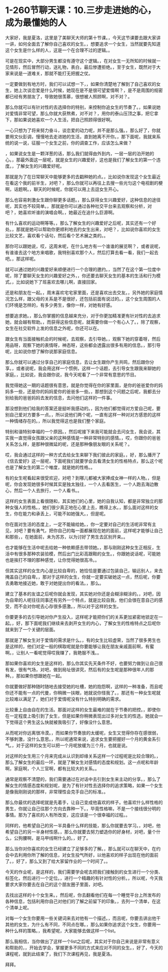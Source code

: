 # 1-260节聊天课：10.三步走进她的心，成为最懂她的人

大家好，我是夏洛，这里是了美聊天大师的第十节课。，今天这节课要去跟大家讲一讲，如何全面去了解你自己喜欢的女生。，想要追求一个女生，当然就要先知道这个女生是什么样的人，这是一个在合理不过的逻辑。。

可是在现实中，大部分男生都没有遵守这个逻辑。，在对女生一无所知的时候就一见情形，然后冒然行动，送礼物，表白，最后惨遭拒绝。，至于女生，既然对于大家来说是一道难关，那就不能打无把握之仗。

一定要做到有地方时，我们可以试想一下，，如果你清楚地了解到了自己喜欢的女生，她上次谈恋爱是什么时候，她现在是不是很可望爱情啊？，是不是周围的规密都已经有男朋友了，导致她很羡慕，很想被人照顾啊，对不对？。

那么你就可以有针对性的去选择你的特别，来控制你追女生的节奏了。，如果说她对爱情非常可望，那么你就大获熬煮，对不对？，用你的泰山压顶之事，把它拿下，那如果说她喜欢一个人生活，把自己照顾得很好啊。

一心只想为了将来努力奋斗，谈恋爱的动力呢，并不是那么强。，那么好了，你就要用文伙彭调，慢慢地去走进她的生活，直到她离不开你。，那下面呢，我就来系统的说一说，征服一个女生之前，你的调查工作，应该怎么来做？

，如果说女生是一颗洋葱的话，那么我们就得由外到内，一层一层的泊开她的心。，那最外面这一层呢，就是女生的兴趣爱好，这也是我们了解女生的第一个违度。，了解女生的兴趣爱好呢。

那就是为了在日常聊天中能够更多的去戳种她的点。，比如说你发现这个女生最近在看这个我的前半生，对吧？，那么你就可以再往上去搜一些光匀这个电视剧的梗啊，话题啊。，聊天的时候呢，你就可以用上去逗女生开心。

那么也容易刺激女生跟你聊更多话题。，那么获得女生兴趣爱好，这种信息的途径呢，其实也不较简单。，那就是你可以通过各种社交平台来去观察和分析，对吧？，她喜欢听谁的演唱会啊。，她最近在追什么巨源啊。

有什么喜欢的运动啊等等。，那么了解女生的兴趣爱好之后呢，其实还有一个好处。，那就是她可以帮助你更顺利地去约女生出来，对吧？，比如说你喜欢的女生比较文艺，喜欢看个话句，然后看个艺术展之类的。。

那你可以跟她说，哎，这周末呢，在什么地方有一个谁谁的展览啊？，或者说呢，有谁谁去这个地方来唱歌，我特别喜欢那个人，然后打算去看一看，我们一起去吧。，那这样呢。

就可以通过她的兴趣爱好来顺便进行一个合理的邀约。，当然了在这个第一位度中呢，除了要聊天女生的兴趣爱好之外，，你还要去聊天女生的基本的生活和行为模式。，比如说她下了班喜欢去哪儿啊，直接回家。

还是和朋友在一起。，周末喜欢宅宅家里面，还是喜欢出去交友。，另外她的家庭情况怎么样，跟父母的关系是不是很好，还包括前面有说过的。，这个女生周围的人们环境是怎样的，有多少男生，像你一样，对她有好感。

想要追求她。，那么你掌握的信息越来充分，对于你更加精准更有针对性的去追求她，就会越有帮助。，而获得这些信息呢，就需要你做一个有心人了。，除了观察，女生在社交软件上发的信息之外呢，你还可以在。

跟女生有当面接触机会的时候呢，去观察，去引导她。，观察下她的穿着呀，然后用品呀，观察下她的表情呀，神态呀，这些都会透露出很多有用的信息。，那引导呢，比如说你想了解你说那家庭信息。

那么你就可以通过分享自己的家庭信息，去让女生跟你产生共鸣，然后跟你分享。，或者说呢，我会用这样一个惯例，这样一个话题，去引导女生跟我来聊她的家庭。，比如说，我会跟你说，我今天呢看了一个非常有意思的节目。

我觉得她这一期的话题很有意思，就是你觉得在你的家里面，是你的爸爸爱你的妈妈多一些，还是你的妈妈爱你的爸爸多一些。，那想到这个问题之后呢，我都去分别给我的爸爸妈妈去发的信息，去问他们这样的一件事。

那没想到他们给我的答案还是挺听我感动的。，因为他们都觉得对方爱自己呢，要别自己爱对方要多一点。，所以说他们两个呢，一直有这样一种对对方感恩的这样一种情绪存在的。，所以我觉得这也是我们整个家庭。

特别和谐特别幸福的一个原因。，然后呢接下来我可能就会去问女生，我会说，其实我一直觉得女孩跟父亲的这种感情是一种非常特别的感情。，哎，你跟你的爸爸关系怎么样，是那种很微延的呢，还是那种像朋友眼的关系呢？。

哎，我会通过这样的一种方式去给女生来聊下我们彼此的家庭。，好，那么播开了《信去爱好》这一层呢，下面呢我们就要学会去看清女生的性格特点，那么这个呢也是了解女生的第二个唯度，就是她的性格。。

有的女生呢看起来很受欢迎，对吧？到哪儿都被大家捧成女神一样的人物。，但是呢，你会发现她很多时候其实是独太独往，一个人去看医生，一个人跑去海边散心，然后一个人去旅行，一个人看书。。

这样的女生表面上看很随和，其实她们的心里，她的自我认知，都是非常独立的那种女强人的性格。，她们很少真正地在心里上去，瞧得上水。，那么面对这样的女生，你在能力和承丢上，可能不如她强大。，但是呢。

你在面对生活的态度上，一定不能输给她。，你一定要对自己的生活呢非常有主见，对吧？要有勇气，把你自己的每一面都展现在她的面前，这样呢才能够让自己和那些，，在她面前，未为苏苏，以为讨好了男生去区别开来。。

也才能够在生活中呢去给她一种依赖感去带领她。，那与刚刚这种女生正相反，生活中有很多那种农装验模，然后出门比彩高跟鞋的女生。，你跟她说话呢，可能她也是挨打不理的那种感觉，让你觉得她很高冷。。

但其实这样的女生内心是比较自卑的，她恰恰是要通过包装自己，输远别人，来去掩盖自己的自卑。，那对于这样的女生，你就一定要实破她这一点，然后呢，你要去勇敢地接近她，敢于对她提出你的看法。，那么。

建立了基本的友谊之后呢你就会发现，其实她对你还是会糊涂糊涂的。，对吧，因为自卑的人呢往往同事还有另外一个特点，就是比较自我，他们会很在意自己的感受，而不会对你呢去心存很多感激。，所以对于这样的女生。

你要更多的去引导她对你产生投入，这样呢才能把你们的关系更加紧密地锁定在一起。，好，那下面呢我们继续来去剥开女生的内心，了解女生的性格特点之后呢你就来到了一个关键的层面。

那就是了解女生对于爱情的需求是什么。，有的女生比较虚荣，当然了很多男生也是这样的，他们对定一般的棋取呢就是你要能够让我在朋友亲戚面前啊，有蜜啊。，让别人一看呢觉得哎我赚了，我艳服不浅。。

那如果你喜欢的女生是这样的，那么你其实先天条件不好，也要努力做到让自己很有发，很有气场，对吧，做到局址很讲究，然后有的女生呢是那种很年人的那种。，那如果你想跟她在一起。

你就要做好那种随时随地去接受她的吐槽，她的抱怨啊，这样的一种准备，而且呢你还不能有一点的代曼，你稍微一扶眼，她就说你怪我了。，那还有一种女生呢就比较难以满足了，她们对于爱情呢没有什么特别明确的需求。

比较重上自由自在的生活。那面对这样的女生最难的就在于节奏的把控。，即使你在一定程度上吸引到了女生，但是如果你稍微表现出过多对女生的性选，她就会一下觉得这个男生这么快就被我吸引了，好像没什么意思。

从而呢对你远离很冷漠。，而如果你节奏放的太缓呢，女生又觉得你存在感很弱，不够刺激，没什么意思。，所以呢通常来说，追求女生要把握好一个月的黄金系引气。，对于这样的女生可以把一个月呢放缓为三个月，也就是说。

对这样的女生用三个月来完成从认识到却缘关系这样一个过程呢是比较合理的。，那么了解女生的最后一环，就是了解女生对感情的态度和规划。这一点呢和年龄啊，家庭啊，个人三官啊，都有比较大的关系。。

通常是观察不清楚的，我们需要通过在对话中去引到女生来主动的分享。，那么了解女生的情感态度和规划呢，是为了有针对性去选择你的追求策略，如果一个女生是像我刚刚说的那样，非常理性会克手自己的标准。。

那么你最优的选择呢就是先着手，让自己变成他喜欢的样子。他喜欢什么样性格的男生，你就让自己往那个方向去靠种一下。，毕竟性格嘛，不是一个接线很分明的事情。那为了喜欢的人有所改变，这应该是一个很幸福的过程。。

同样的，他希望自己的另一半具备什么样的技能，那么你就要去学习。，对吧，他希望自己的另一半身材性感。，那么你就要去努力塑造你的好身材，对吧，量个什么，公狗腰啊，是马甲线啊什么的。，好了。

那么当你对你喜欢的女生已经建立了足够多的了解。，那么就可以在聊天中，在约会中去利用你所了解的信息，对女生投气所好，以他喜欢的样子出现在他的面前了。，好了，那么又到了给大家留作业的一个时间了。。

今天的作业呢，是这样的，我们需要学会呢去把我们接触到的女生进行一个分类、标签化，然后进行一个定位。，进行一个精趣的有针对性的分析。，所以呢，今天我要求大家你要去在自己的这个朋友圈子里面，对吧。

去找出这样的十个女生来。，然后呢，你去翻看他们在每一个睡觉平台上所发布的各种信息，包括利用你自己对他们的了解之前留下的印象。，去列一个清单，在这个清单上呢。

对每一个女生你要用一些关键词来去对他有一个描述。，而且呢，你要去讲出他干其他的女生，为什么有不同，不同点在哪。，那么如果你追求这个女生，你要用一种什么样的策略。，我希望呢，大家能够去做这样一个list。

那么我相信，当你做出了这样一个list之后呢，其实对于你自己来说是非常有意义和帮助的，，开始去学会，掌握更多不同的方式来应对不同的女生。，好了，今天的课程呢，就到此结束了，我们下次课程再见，我是夏洛。

拜拜。